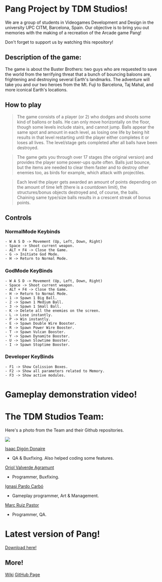 # Pang Project by TDM Studios!

We are a group of students in Videogames Development and Design in the university UPC CITM, Barcelona, Spain. 
Our objective is to bring you out memories with the making of a recreation of the Arcade game Pang!

Don't forget to support us by watching this repository!

## Description of the game:

The game is about the Buster Brothers: two guys who are requested to save the world from the terrifying threat that a bunch of bouncing baloons are, frightening and destroying several Earth's landmarks. The adventure will take you and our two heroes from the Mt. Fuji to Barcelona, Taj Mahal, and more iconical Earth's locations.

## How to play

> The game consists of a player (or 2) who dodges and shoots some kind of ballons or balls. He can only move horizontally on the floor, though some levels include stairs, and cannot jump. Balls appear the same spot and amount in each level, as losing one life by being hit results in that level restarting until the player either completes it or loses all lives. The level/stage gets completed after all balls have been destroyed.

> The game gets you through over 17 stages (the original version) and provides the player some power-ups quite often. Balls just bounce, but the items are needed to clear them faster and to destroy other enemies too, as birds for example, which attack with projectiles.

> Each level the player gets awarded an amount of points depending on the amount of time left (there is a countdown limit), the structures/bonus objects destroyed and, of course, the balls. Chaining same type/size balls results in a crescent streak of bonus points.

## Controls

### NormalMode Keybinds
```
- W A S D -> Movement (Up, Left, Down, Right)
- Space -> Shoot current weapon.
- ALT + F4 -> Close the Game.
- G -> Initiate God Mode.
- H -> Return to Normal Mode.
```

### GodMode KeyBinds
```
- W A S D -> Movement (Up, Left, Down, Right)
- Space -> Shoot current weapon.
- ALT + F4 -> Close the Game.
- H -> Return to Normal Mode.
- 1 -> Spawn 1 Big Ball.
- 2 -> Spawn 1 Medium Ball.
- 3 -> Spawn 1 Small Ball.
- K -> Delete all the enemies on the screen.
- L -> Lose instantly.
- P -> Win instantly.
- E -> Spawn Double Wire Booster.
- R -> Spawn Power Wire Booster.
- T -> Spawn Vulcan Booster.
- Y -> Spawn Dynamite Booster.
- U -> Spawn Slowtime Booster.
- I -> Spawn Stoptime Booster.
```

### Developer KeyBinds
```
- F1 -> Show Colission Boxes.
- F2 -> Show all parameters related to Memory.
- F3 -> Show active modules.
```

# Gameplay demonstration video!

# The TDM Studios Team:
Here's a photo from the Team and their Github repositories. 

![](https://i.imgur.com/akIiQUz.jpg)

[Isaac Digón Donaire](https://github.com/isaac553876299)
* QA & Buxfixing. Also helped coding some features.

[Oriol Valverde Agramunt](https://github.com/Makinilla-maker)
* Programmer, Buxfixing.

[Ignasi Pardo Carbó](https://github.com/KuronoaScarlet)
* Gameplay programmer, Art & Management.

[Marc Ruiz Pastor](https://github.com/Ruizo)
* Programmer, QA.

# Latest version of Pang!
[Download here!](https://github.com/Ruizo/Pang-Project/releases/download/1.0/TDM.Studios_Pang_v.1.0.zip)

## More!
[Wiki](https://github.com/Ruizo/Pang-Project.wiki.git)
[GitHub Page](https://github.com/Ruizo/Pang-Project)
